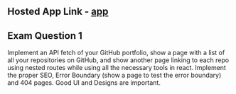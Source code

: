 
## Hosted App Link - [app](https://github-kuicpet.vercel.app/)

## Exam Question 1
Implement an API fetch of your GitHub portfolio, show a page with a list of all your repositories on GitHub, and show another page linking to each repo using nested routes while using all the necessary tools in react. Implement the proper SEO, Error Boundary (show a page to test the error boundary) and 404 pages. Good UI and Designs are important. 
